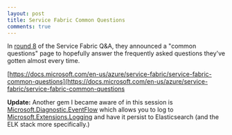 ```yaml
---
layout: post
title: Service Fabric Common Questions
comments: true
---
```

In [round 8](https://youtu.be/0pafuqwTIJ4) of the Service Fabric Q&A, they announced a "common questions" page to hopefully answer the frequently asked questions they've gotten almost every time. 

[https://docs.microsoft.com/en-us/azure/service-fabric/service-fabric-common-questions](https://docs.microsoft.com/en-us/azure/service-fabric/service-fabric-common-questions

**Update:** Another gem I became aware of in this session is [Microsoft.Diagnostic.EventFlow](https://github.com/Azure/diagnostics-eventflow/blob/master/README.md) which allows you to log to [Microsoft.Extensions.Logging](https://github.com/Azure/diagnostics-eventflow/blob/master/README.md#microsoftextensionslogging) and have it persist to Elasticsearch (and the ELK stack more specifically.)